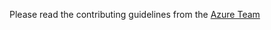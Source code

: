 Please read the contributing guidelines from the [Azure Team](http://azure.github.io/guidelines.html)